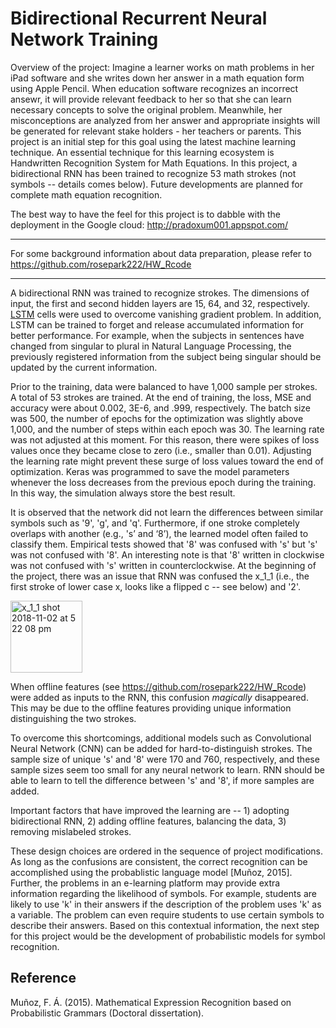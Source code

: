 # Bidirectional Recurrent Neural Network Training 

Overview of the project: Imagine a learner works on math problems in her iPad software and she writes down her answer in a math equation form using Apple Pencil. When education software recognizes an incorrect ansewr, it will provide relevant feedback to her so that she can learn necessary concepts to solve the original problem. Meanwhile, her misconceptions are analyzed from her answer and appropriate insights will be generated for relevant stake holders - her teachers or parents. This project is an initial step for this goal using the latest machine learning technique. An essential technique for this learning ecosystem is Handwritten Recognition System for Math Equations. In this project, a bidirectional RNN has been trained to recognize 53 math strokes (not symbols -- details comes below). Future developments are planned for complete math equation recognition.

The best way to have the feel for this project is to dabble with the deployment in the Google cloud: http://pradoxum001.appspot.com/

---

For some background information about data preparation, please refer to https://github.com/rosepark222/HW_Rcode

---

A bidirectional RNN was trained to recognize strokes. The dimensions of input, the first and second hidden layers are 15, 64, and 32, respectively. [LSTM](http://colah.github.io/posts/2015-08-Understanding-LSTMs/) cells were used to overcome vanishing gradient problem. In addition, LSTM can be trained to forget and release accumulated information for better performance. For example, when the subjects in sentences have changed from singular to plural in Natural Language Processing, the previously registered information from the subject being singular should be updated by the current information. 

Prior to the training, data were balanced to have 1,000 sample per strokes. A total of 53 strokes are trained. At the end of training, the loss, MSE and accuracy were about 0.002, 3E-6, and .999, respectively. The batch size was 500, the number of epochs for the optimization was slightly above 1,000, and the number of steps within each epoch was 30. The learning rate was not adjusted at this moment. For this reason, there were spikes of loss values once they became close to zero (i.e., smaller than 0.01). Adjusting the learning rate might prevent these surge of loss values toward the end of optimization. Keras was programmed to save the model parameters whenever the loss decreases from the previous epoch during the training. In this way, the simulation always store the best result.

<!--- In the current project, it is not clear how the [forget gates](https://datascience.stackexchange.com/questions/19196/forget-layer-in-a-recurrent-neural-network-rnn) in LSTM would help the learning. --> 

It is observed that the network did not learn the differences between similar symbols such as '9', 'g', and 'q'. Furthermore, if one stroke completely overlaps with another (e.g., 's’ and ‘8’), the learned model often failed to classify them. Empirical tests showed that '8' was confused with 's' but 's' was not confused with '8'. An interesting note is that '8' written in clockwise was not confused with 's' written in counterclockwise. At the beginning of the project, there was an issue that RNN was confused the x_1_1 (i.e., the first stroke of lower case x, looks like a flipped c -- see below) and '2'. 

<img width="115" alt="x_1_1 shot 2018-11-02 at 5 22 08 pm" src="https://user-images.githubusercontent.com/38844805/47946055-e82c3380-dec3-11e8-9317-6b8ece3edfc2.png">

When offline features (see https://github.com/rosepark222/HW_Rcode) were added as inputs to the RNN, this confusion *magically* disappeared. This may be due to the offline features providing unique information distinguishing the two strokes. 

To overcome this shortcomings, additional models such as Convolutional Neural Network (CNN) can be added for hard-to-distinguish strokes. The sample size of unique 's' and '8' were 170 and 760, respectively, and these sample sizes seem too small for any neural network to learn. RNN should be able to learn to tell the difference between 's' and '8', if more samples are added.  

Important factors that have improved the learning are -- 
     1) adopting bidirectional RNN, 
     2) adding offline features, balancing the data, 
     3) removing mislabeled strokes. 

These design choices are ordered in the sequence of project modifications. As long as the confusions are consistent, the correct recognition can be accomplished using the probablistic language model [Muñoz, 2015]. Further, the problems in an e-learning platform may provide extra information regarding the likelihood of symbols. For example, students are likely to use 'k' in their answers if the description of the problem uses 'k' as a variable. The problem can even require students to use certain symbols to describe their answers. Based on this contextual information, the next step for this project would be the development of probabilistic models for symbol recognition.   

## Reference 

Muñoz, F. Á. (2015). Mathematical Expression Recognition based on Probabilistic Grammars (Doctoral dissertation).


